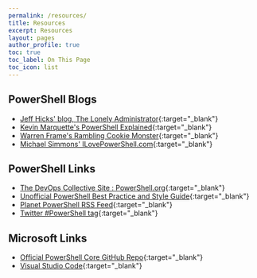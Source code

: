 ```yaml
---
permalink: /resources/
title: Resources
excerpt: Resources
layout: pages
author_profile: true
toc: true
toc_label: On This Page
toc_icon: list
---
```


## PowerShell Blogs

* [Jeff Hicks' blog, The Lonely Administrator](https://jdhitsolutions.com/blog/){:target="_blank"}
* [Kevin Marquette's PowerShell Explained](https://powershellexplained.com/?utm_source=thedavecarroll&utm_medium=blog){:target="_blank"}
* [Warren Frame's Rambling Cookie Monster](https://ramblingcookiemonster.github.io/){:target="_blank"}
* [Michael Simmons' ILovePowerShell.com](https://www.ILovePowerShell.com){:target="_blank"}

## PowerShell Links

* [The DevOps Collective Site : PowerShell.org](https://www.powershell.org/){:target="_blank"}
* [Unofficial PowerShell Best Practice and Style Guide](https://github.com/PoshCode/PowerShellPracticeAndStyle){:target="_blank"}
* [Planet PowerShell RSS Feed](https://www.planetpowershell.com/feed){:target="_blank"}
* [Twitter #PowerShell tag](https://twitter.com/search?q=%23powershell&src=tyah){:target="_blank"}

## Microsoft Links

* [Official PowerShell Core GitHub Repo](https://github.com/PowerShell/PowerShell){:target="_blank"}
* [Visual Studio Code](https://code.visualstudio.com/){:target="_blank"}
